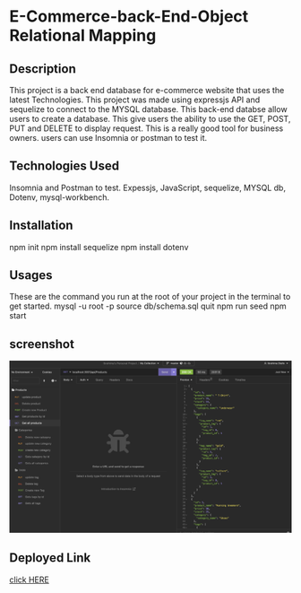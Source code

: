 # E-Commerce-back-End-Object Relational Mapping

## Description
This project is a back end database for e-commerce website that uses the latest Technologies. This project was made using expressjs API and sequelize to connect to the MYSQL database. This back-end databse allow users to create a database. This give users the ability to use the GET, POST, PUT and DELETE to display request. This is a really good tool for business owners. users can use Insomnia or postman to test it.

## Technologies Used
Insomnia and Postman to test. Expessjs, JavaScript, sequelize, MYSQL db, Dotenv, mysql-workbench.

## Installation
npm init
npm install sequelize
npm install dotenv

## Usages
These are the command you run at the root of your project in the terminal to get started.
mysql -u root -p
source db/schema.sql
quit
npm run seed
npm start

## screenshot
![alt text](Develop/images/Screenshot%202023-08-06%20at%205.17.43%20PM.png)

## Deployed Link 

[click HERE](https://drive.google.com/file/d/1K3b9tq5M49hULYWzGmp3HA79k5BBefyT/view)

